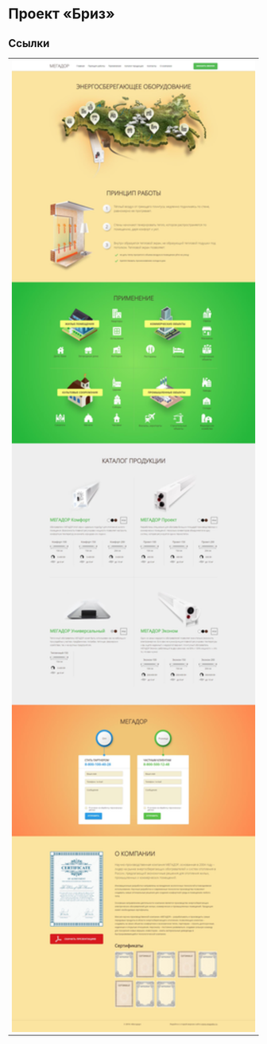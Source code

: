 # Проект «Бриз»

## Ссылки

<table>
  <tr>
  <th><a href="https://cannaxus.github.io/Acrostia/" target="_blank">
        <img src="https://raw.githubusercontent.com/Cannaxus/Briz/main/img/preview_briz.jpg" width="520" alt="Главная страница">
      </a></th>
  </tr>
</table>

